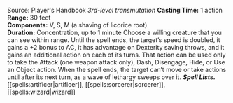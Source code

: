 Source: Player's Handbook
*3rd-level transmutation*
**Casting Time:** 1 action  
**Range:** 30 feet  
**Components:** V, S, M (a shaving of licorice root)  
**Duration:** Concentration, up to 1 minute
Choose a willing creature that you can see within range. Until the spell ends, the target’s speed is doubled, it gains a +2 bonus to AC, it has advantage on Dexterity saving throws, and it gains an additional action on each of its turns. That action can be used only to take the Attack (one weapon attack only), Dash, Disengage, Hide, or Use an Object action.
When the spell ends, the target can’t move or take actions until after its next turn, as a wave of lethargy sweeps over it.
***Spell Lists.*** [[spells:artificer|artificer]], [[spells:sorcerer|sorcerer]], [[spells:wizard|wizard]]